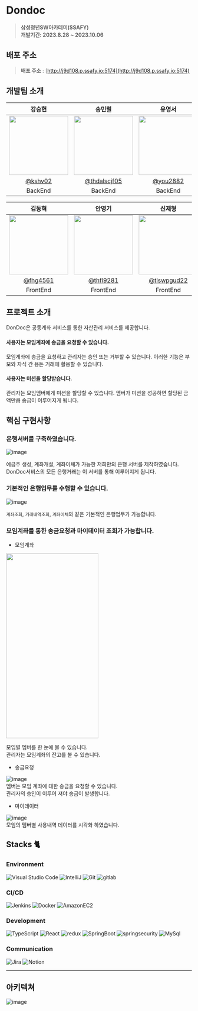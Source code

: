 
# Dondoc

> **삼성청년SW아카데미(SSAFY)** <br/> **개발기간: 2023.8.28 ~ 2023.10.06**

## 배포 주소

> **배포 주소** : [http://j9d108.p.ssafy.io:5174](http://j9d108.p.ssafy.io:5174)

## 개발팀 소개


|                                                            강승현                                                             |                                                            송민철                                                             |                                                            유영서                                                            |
| :---------------------------------------------------------------------------------------------------------------------------: | :---------------------------------------------------------------------------------------------------------------------------: | :--------------------------------------------------------------------------------------------------------------------------: |
| <img width="160px" src="https://github.com/mincheolsong/mincheolsong/assets/80660585/87e8e0d4-6e03-4cf1-bf6d-97610ce60c17" /> | <img width="160px" src="https://github.com/mincheolsong/mincheolsong/assets/80660585/19c30455-4129-4d00-a06a-ed76c6221464" /> | <img width="160px" src="https://github.com/mincheolsong/mincheolsong/assets/80660585/14ed2534-dbe4-4b99-b133-80fd6b56187a"/> |
|                                         [@kshv02](https://lab.ssafy.com/kshv02)                                         |                                          [@thdalscjf05](https://lab.ssafy.com/thdalscjf05)                                          |                                      [@you2882](https://lab.ssafy.com/you2882)                                       |
|                                                            BackEnd                                                            |                                                            BackEnd                                                            |                                                           BackEnd                                                            |

김동혁                                                             |                                                            안영기                                                             |                                                            신제형                                                            |
| :---------------------------------------------------------------------------------------------------------------------------: | :---------------------------------------------------------------------------------------------------------------------------: | :--------------------------------------------------------------------------------------------------------------------------: |
| <img width="160px" src="https://github.com/mincheolsong/mincheolsong/assets/80660585/08b72794-e12f-4cc0-867f-11b77721b34d" /> | <img width="160px" src="https://github.com/mincheolsong/mincheolsong/assets/80660585/8ac1f0bd-5e2c-49cc-bf5c-3d30bd46750c" /> | <img width="160px" src="https://github.com/mincheolsong/mincheolsong/assets/80660585/23d95afd-6ccf-402c-b970-c6142268ef62"/> |
|                                         [@fhg4561](https://lab.ssafy.com/fhg4561)                                         |                                          [@thfl9281 ](https://lab.ssafy.com/thfl9281 )                                          |                                      [@tlswpgud22](https://lab.ssafy.com/tlswpgud22)                                       |
|                                                            FrontEnd                                                            |                                                            FrontEnd                                                            |                                                           FrontEnd                                                            |

## 프로젝트 소개

DonDoc은 공동계좌 서비스를 통한 자산관리 서비스를 제공합니다.

#### 사용자는 모임계좌에 송금을 요청할 수 있습니다.
모임계좌에 송금을 요청하고 관리자는 승인 또는 거부할 수 있습니다. 이러한 기능은 부모와 자식 간 용돈 거래에 활용할 수 있습니다.

#### 사용자는 미션을 할당받습니다.
관리자는 모임멤버에게 미션을 할당할 수 있습니다. 멤버가 미션을 성공하면 할당된 금액만큼 송금이 이루어지게 됩니다.


## 핵심 구현사항

### 은행서버를 구축하였습니다.

![image](https://github.com/mincheolsong/mincheolsong/assets/80660585/c46a355e-3d8e-4fa6-8933-2f714573655e)

예금주 생성, 계좌개설, 계좌이체가 가능한 저희만의 은행 서버를 제작하였습니다.  
DonDoc서비스의 모든 은행거래는 이 서버를 통해 이루어지게 됩니다.

### 기본적인 은행업무를 수행할 수 있습니다.

![image](https://github.com/mincheolsong/mincheolsong/assets/80660585/849447f1-c4b0-4359-90a9-ddfc48b22a99)

`계좌조회`, `거래내역조회`, `계좌이체`와 같은 기본적인 은행업무가 가능합니다.

### 모임계좌를 통한 송금요청과 마이데이터 조회가 가능합니다.

- 모임계좌

<img src="https://github.com/mincheolsong/mincheolsong/assets/80660585/a634628e-8535-4db9-87ea-766fe7d6d01e" width="250" height="500">  
  
모임별 멤버를 한 눈에 볼 수 있습니다.  
관리자는 모임계좌의 잔고를 볼 수 있습니다.

- 송금요청

![image](https://github.com/mincheolsong/mincheolsong/assets/80660585/6239c157-6b88-4792-a30c-bb73cfe6e1db)  
멤버는 모임 계좌에 대한 송금을 요청할 수 있습니다.  
관리자의 승인이 이루어 져야 송금이 발생합니다.

- 마이데이터

![image](https://github.com/mincheolsong/mincheolsong/assets/80660585/524d805f-1657-430b-9ec1-97f31dafba0f)  
모임의 멤버별 사용내역 데이터를 시각화 하였습니다.

## Stacks 🐈

### Environment

![Visual Studio Code](https://img.shields.io/badge/Visual%20Studio%20Code-007ACC?style=for-the-badge&logo=Visual%20Studio%20Code&logoColor=white)
![IntelliJ](https://img.shields.io/badge/IntelliJ-181717?style=for-the-badge&logo=intellijidea&logoColor=#000000)
![Git](https://img.shields.io/badge/Git-F05032?style=for-the-badge&logo=Git&logoColor=white)
![gitlab](https://img.shields.io/badge/gitlab-FC6D26?style=for-the-badge&logo=gitlab&logoColor=BLACK)

### CI/CD

![Jenkins](https://img.shields.io/badge/Jenkins-D24939?style=for-the-badge&logo=jenkins&logoColor=white)
![Docker](https://img.shields.io/badge/Docker-2496ED?style=for-the-badge&logo=docker&logoColor=white)
![AmazonEC2](https://img.shields.io/badge/AmazonEC2-FF9900?style=for-the-badge&logo=amazonec2&logoColor=white)

### Development

![TypeScript](https://img.shields.io/badge/TypeScript-F7DF1E?style=for-the-badge&logo=typescript&logoColor=white)
![React](https://img.shields.io/badge/React-20232A?style=for-the-badge&logo=react&logoColor=61DAFB)
![redux](https://img.shields.io/badge/redux-764ABC?style=for-the-badge&logo=redux&logoColor=61DAFB)
![SpringBoot](https://img.shields.io/badge/SpringBoot-6DB33F?style=for-the-badge&logo=SpringBoot&logoColor=black)
![springsecurity](https://img.shields.io/badge/springsecurity-6DB33F?style=for-the-badge&logo=springsecurity&logoColor=white)
![MySql](https://img.shields.io/badge/MySql-4479A1?style=for-the-badge&logo=MySql&logoColor=black)

### Communication

![Jira](https://img.shields.io/badge/jira-4A154B?style=for-the-badge&logo=jirasoftware&logoColor=blue)
![Notion](https://img.shields.io/badge/Notion-000000?style=for-the-badge&logo=Notion&logoColor=white)

---

## 아키텍쳐

![image](https://github.com/mincheolsong/mincheolsong/assets/80660585/d6d968b7-937d-4661-8586-53de2bbc1000)
